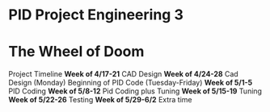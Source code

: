 # PID Project Engineering 3 
# The Wheel of Doom 
Project Timeline
**Week of 4/17-21**
CAD Design
**Week of 4/24-28**
Cad Design (Monday)
Beginning of PID Code (Tuesday-Friday)
**Week of 5/1-5**
PID Coding
**Week of 5/8-12**
Pid Coding plus Tuning
**Week of 5/15-19**
Tuning
**Week of 5/22-26**
Testing 
**Week of 5/29-6/2**
Extra time 
